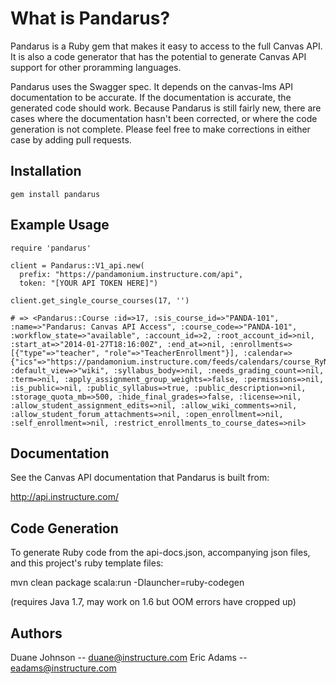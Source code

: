 What is Pandarus?
=================

Pandarus is a Ruby gem that makes it easy to access to the full Canvas API. It is also a code generator that has the potential to generate Canvas API support for other proramming languages.

Pandarus uses the Swagger spec. It depends on the canvas-lms API documentation to be accurate. If the documentation is accurate, the generated code should work. Because Pandarus is still fairly new, there are cases where the documentation hasn't been corrected, or where the code generation is not complete. Please feel free to make corrections in either case by adding pull requests.

Installation
------------

```
gem install pandarus
```

Example Usage
-------------

```
require 'pandarus'

client = Pandarus::V1_api.new(
  prefix: "https://pandamonium.instructure.com/api",
  token: "[YOUR API TOKEN HERE]")

client.get_single_course_courses(17, '')

# => <Pandarus::Course :id=>17, :sis_course_id=>"PANDA-101", :name=>"Pandarus: Canvas API Access", :course_code=>"PANDA-101", :workflow_state=>"available", :account_id=>2, :root_account_id=>nil, :start_at=>"2014-01-27T18:16:00Z", :end_at=>nil, :enrollments=>[{"type"=>"teacher", "role"=>"TeacherEnrollment"}], :calendar=>{"ics"=>"https://pandamonium.instructure.com/feeds/calendars/course_RyNBDB2Rtt5rxd9koFq3QbAxx1AqCimyN6xWYEmW.ics"}, :default_view=>"wiki", :syllabus_body=>nil, :needs_grading_count=>nil, :term=>nil, :apply_assignment_group_weights=>false, :permissions=>nil, :is_public=>nil, :public_syllabus=>true, :public_description=>nil, :storage_quota_mb=>500, :hide_final_grades=>false, :license=>nil, :allow_student_assignment_edits=>nil, :allow_wiki_comments=>nil, :allow_student_forum_attachments=>nil, :open_enrollment=>nil, :self_enrollment=>nil, :restrict_enrollments_to_course_dates=>nil>
```


Documentation
-------------

See the Canvas API documentation that Pandarus is built from:

http://api.instructure.com/

Code Generation
---------------

To generate Ruby code from the api-docs.json, accompanying json files, and
this project's ruby template files:

mvn clean package scala:run -Dlauncher=ruby-codegen

(requires Java 1.7, may work on 1.6 but OOM errors have cropped up)

Authors
-------

Duane Johnson -- duane@instructure.com
Eric Adams -- eadams@instructure.com

